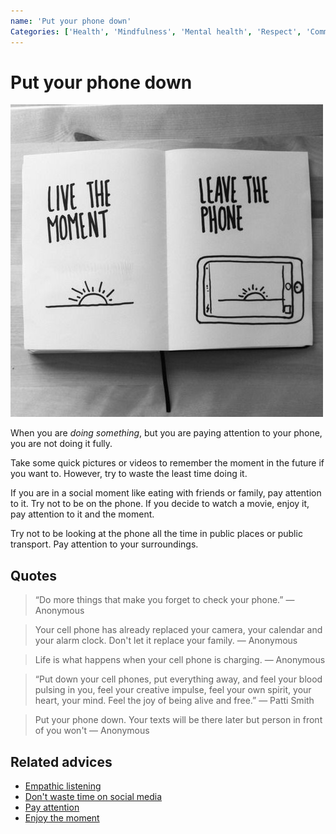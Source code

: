 ```yaml
---
name: 'Put your phone down'
Categories: ['Health', 'Mindfulness', 'Mental health', 'Respect', 'Communication']
---
```

# Put your phone down

![Put the phone down](./assets/live_the_moment_leave_the_phone.jpeg)

When you are _doing something_, but you are paying attention to your phone, you are not doing it fully.

Take some quick pictures or videos to remember the moment in the future if you want to. However, try to waste the least time doing it.

If you are in a social moment like eating with friends or family, pay attention to it. Try not to be on the phone. If you decide to watch a movie, enjoy it, pay attention to it and the moment.

Try not to be looking at the phone all the time in public places or public transport. Pay attention to your surroundings.

## Quotes

> “Do more things that make you forget to check your phone.” — Anonymous

> Your cell phone has already replaced your camera, your calendar and your alarm clock. Don't let it replace your family. — Anonymous

> Life is what happens when your cell phone is charging. — Anonymous

> “Put down your cell phones, put everything away, and feel your blood pulsing in you, feel your creative impulse, feel your own spirit, your heart, your mind. Feel the joy of being alive and free.” — Patti Smith

> Put your phone down. Your texts will be there later but person in front of you won't — Anonymous

## Related advices

- [Empathic listening](../Empathic%20listening/index.md)
- [Don't waste time on social media](../Don't%20waste%20time%20on%20Social%20Media)
- [Pay attention](../Pay%20attention/index.md)
- [Enjoy the moment](../Enjoy%20the%20moment/index.md)